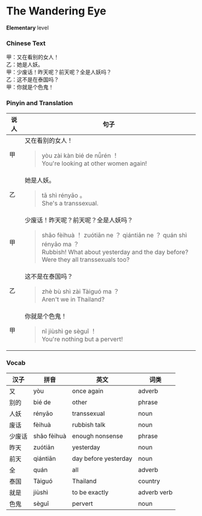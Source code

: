 # The Wandering Eye
**Elementary** level
### Chinese Text
甲：又在看别的女人！<br />乙：她是人妖。<br />甲：少废话！昨天呢？前天呢？全是人妖吗？<br />乙：这不是在泰国吗？<br />甲：你就是个色鬼！

### Pinyin and Translation
|说人|句子|
|----|----|
|甲|又在看别的女人！<blockquote>yòu zài kàn bié de nǚrén ！<br />You're looking at other women again!</blockquote>|
|乙|她是人妖。<blockquote>tā shì rényāo 。<br />She's a transsexual.</blockquote>|
|甲|少废话！昨天呢？前天呢？全是人妖吗？<blockquote>shǎo fèihuà ！ zuótiān ne ？ qiántiān ne ？ quán shì rényāo ma ？<br />Rubbish! What about yesterday and the day before? Were they all transsexuals too?</blockquote>|
|乙|这不是在泰国吗？<blockquote>zhè bù shì zài Tàiguó ma ？<br />Aren't we in Thailand?</blockquote>|
|甲|你就是个色鬼！<blockquote>nǐ jiùshì ge sèguǐ ！<br />You're nothing but a pervert!</blockquote>|
### Vocab
|汉子|拼音|英文|词类|
|----|----|----|----|
|又|yòu|once again|adverb|
|别的|bié de|other|phrase|
|人妖|rényāo|transsexual|noun|
|废话|fèihuà|rubbish talk|noun|
|少废话|shǎo fèihuà|enough nonsense|phrase|
|昨天|zuótiān|yesterday|noun|
|前天|qiántiān|day before yesterday|noun|
|全|quán|all|adverb|
|泰国|Tàiguó|Thailand|country|
|就是|jiùshì|to be exactly|adverb verb|
|色鬼|sèguǐ|pervert|noun|